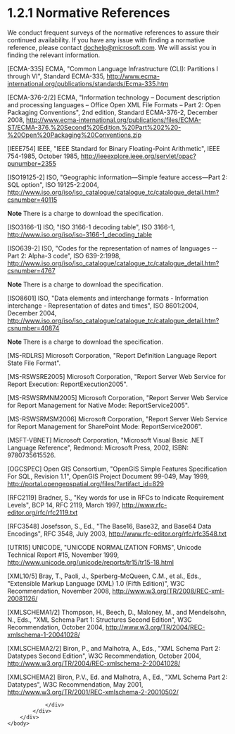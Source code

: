 <html dir="LTR" xmlns:mshelp="http://msdn.microsoft.com/mshelp" xmlns:ddue="http://ddue.schemas.microsoft.com/authoring/2003/5" xmlns:xlink="http://www.w3.org/1999/xlink" xmlns:tool="http://www.microsoft.com/tooltip">
    <head>
        <meta http-equiv="Content-Type" content="text/html; CHARSET=utf-8"></meta>
        <meta name="save" content="history"></meta>
        <title>1.2.1 Normative References</title>
        <xml>
            <mshelp:toctitle title="1.2.1 Normative References"></mshelp:toctitle>
            <mshelp:rltitle title="[MS-RDL]: Normative References"></mshelp:rltitle>
            <mshelp:keyword index="A" term="4373a93f-856d-41c2-8acb-7cdb60aa7296"></mshelp:keyword>
            <mshelp:attr name="DCSext.ContentType" value="open specification"></mshelp:attr>
            <mshelp:attr name="AssetID" value="4373a93f-856d-41c2-8acb-7cdb60aa7296"></mshelp:attr>
            <mshelp:attr name="TopicType" value="kbRef"></mshelp:attr>
            <mshelp:attr name="DCSext.Title" value="[MS-RDL]: Normative References" />
        </xml>
    </head>
    <body>
        <div id="header">
            <h1 class="heading">1.2.1 Normative References</h1>
        </div>
        <div id="mainSection">
            <div id="mainBody">
                <div id="allHistory" class="saveHistory"></div>
                <div id="sectionSection0" class="section" name="collapseableSection">
                    

<p>We conduct frequent surveys of the normative references to
assure their continued availability. If you have any issue with finding a
normative reference, please contact <a href="mailto:dochelp@microsoft.com">dochelp@microsoft.com</a>.
We will assist you in finding the relevant information. </p>

<p>[ECMA-335] ECMA, &quot;Common
Language Infrastructure (CLI): Partitions I through VI&quot;, Standard
ECMA-335, <a href="https://go.microsoft.com/fwlink/?LinkId=93453">http://www.ecma-international.org/publications/standards/Ecma-335.htm</a></p>

<p>[ECMA-376-2/2] ECMA,
&quot;Information technology – Document description and processing languages –
Office Open XML File Formats – Part 2: Open Packaging Conventions&quot;, 2nd
edition, Standard ECMA-376-2, December 2008, <a href="https://go.microsoft.com/fwlink/?LinkId=231384">http://www.ecma-international.org/publications/files/ECMA-ST/ECMA-376,%20Second%20Edition,%20Part%202%20-%20Open%20Packaging%20Conventions.zip</a></p>

<p>[IEEE754] IEEE, &quot;IEEE
Standard for Binary Floating-Point Arithmetic&quot;, IEEE 754-1985, October
1985, <a href="https://go.microsoft.com/fwlink/?LinkId=89903">http://ieeexplore.ieee.org/servlet/opac?punumber=2355</a></p>

<p>[ISO19125-2] ISO,
&quot;Geographic information—Simple feature access—Part 2: SQL option&quot;,
ISO 19125-2:2004, <a href="https://go.microsoft.com/fwlink/?LinkId=157618">http://www.iso.org/iso/iso_catalogue/catalogue_tc/catalogue_detail.htm?csnumber=40115</a></p>

<p><b>Note </b>There is a charge to download the specification.</p>

<p>[ISO3166-1] ISO, &quot;ISO
3166-1 decoding table&quot;, ISO 3166-1, <a href="https://go.microsoft.com/fwlink/?LinkId=147713">http://www.iso.org/iso/iso-3166-1_decoding_table</a></p>

<p>[ISO639-2] ISO, &quot;Codes for
the representation of names of languages -- Part 2: Alpha-3 code&quot;, ISO
639-2:1998, <a href="https://go.microsoft.com/fwlink/?LinkId=100294">http://www.iso.org/iso/iso_catalogue/catalogue_tc/catalogue_detail.htm?csnumber=4767</a></p>

<p><b>Note </b>There is a charge to download the specification.</p>

<p>[ISO8601] ISO, &quot;Data
elements and interchange formats - Information interchange - Representation of
dates and times&quot;, ISO 8601:2004, December 2004, <a href="https://go.microsoft.com/fwlink/?LinkId=89920">http://www.iso.org/iso/iso_catalogue/catalogue_tc/catalogue_detail.htm?csnumber=40874</a></p>

<p><b>Note </b>There is a charge to download the specification.</p>

<p>[MS-RDLRS] Microsoft Corporation,
&quot;<mshelp:link keywords="763e4a6a-2d4a-4eab-982c-2e01c448d50f" tabindex="0">Report
Definition Language Report State File Format</mshelp:link>&quot;.</p>

<p>[MS-RSWSRE2005] Microsoft
Corporation, &quot;<mshelp:link keywords="96c33524-52c1-4358-a23a-6921db74211c" tabindex="0">Report
Server Web Service for Report Execution: ReportExecution2005</mshelp:link>&quot;.</p>

<p>[MS-RSWSRMNM2005] Microsoft
Corporation, &quot;<mshelp:link keywords="a30e6fc4-36ad-423a-b578-ba50523f5a77" tabindex="0">Report
Server Web Service for Report Management for Native Mode: ReportService2005</mshelp:link>&quot;.</p>

<p>[MS-RSWSRMSM2006] Microsoft
Corporation, &quot;<mshelp:link keywords="eea1faab-ab5f-4fac-aecd-5c7543a8977c" tabindex="0">Report
Server Web Service for Report Management for SharePoint Mode: ReportService2006</mshelp:link>&quot;.</p>

<p>[MSFT-VBNET] Microsoft
Corporation, &quot;Microsoft Visual Basic .NET Language Reference&quot;,
Redmond: Microsoft Press, 2002, ISBN: 9780735615526.</p>

<p>[OGCSPEC] Open GIS Consortium,
&quot;OpenGIS Simple Features Specification For SQL, Revision 1.1&quot;,
OpenGIS Project Document 99-049, May 1999, <a href="https://go.microsoft.com/fwlink/?LinkId=158700">http://portal.opengeospatial.org/files/?artifact_id=829</a></p>

<p>[RFC2119] Bradner, S.,
&quot;Key words for use in RFCs to Indicate Requirement Levels&quot;, BCP 14,
RFC 2119, March 1997, <a href="https://go.microsoft.com/fwlink/?LinkId=90317">http://www.rfc-editor.org/rfc/rfc2119.txt</a></p>

<p>[RFC3548] Josefsson, S., Ed.,
&quot;The Base16, Base32, and Base64 Data Encodings&quot;, RFC 3548, July 2003,
<a href="https://go.microsoft.com/fwlink/?LinkId=90432">http://www.rfc-editor.org/rfc/rfc3548.txt</a></p>

<p>[UTR15] UNICODE, &quot;UNICODE
NORMALIZATION FORMS&quot;, Unicode Technical Report #15, November 1999, <a href="https://go.microsoft.com/fwlink/?LinkId=147989">http://www.unicode.org/unicode/reports/tr15/tr15-18.html</a></p>

<p>[XML10/5] Bray, T., Paoli, J.,
Sperberg-McQueen, C.M., et al., Eds., &quot;Extensible Markup Language (XML)
1.0 (Fifth Edition)&quot;, W3C Recommendation, November 2008, <a href="https://go.microsoft.com/fwlink/?LinkId=221669">http://www.w3.org/TR/2008/REC-xml-20081126/</a></p>

<p>[XMLSCHEMA1/2] Thompson, H.,
Beech, D., Maloney, M., and Mendelsohn, N., Eds., &quot;XML Schema Part 1:
Structures Second Edition&quot;, W3C Recommendation, October 2004, <a href="https://go.microsoft.com/fwlink/?LinkId=90607">http://www.w3.org/TR/2004/REC-xmlschema-1-20041028/</a></p>

<p>[XMLSCHEMA2/2] Biron, P., and
Malhotra, A., Eds., &quot;XML Schema Part 2: Datatypes Second Edition&quot;,
W3C Recommendation, October 2004, <a href="https://go.microsoft.com/fwlink/?LinkId=90609">http://www.w3.org/TR/2004/REC-xmlschema-2-20041028/</a></p>

<p>[XMLSCHEMA2] Biron, P.V., Ed.
and Malhotra, A., Ed., &quot;XML Schema Part 2: Datatypes&quot;, W3C Recommendation,
May 2001, <a href="https://go.microsoft.com/fwlink/?LinkId=90610">http://www.w3.org/TR/2001/REC-xmlschema-2-20010502/</a></p>


                </div>
            </div>
        </div>
    </body>
</html>